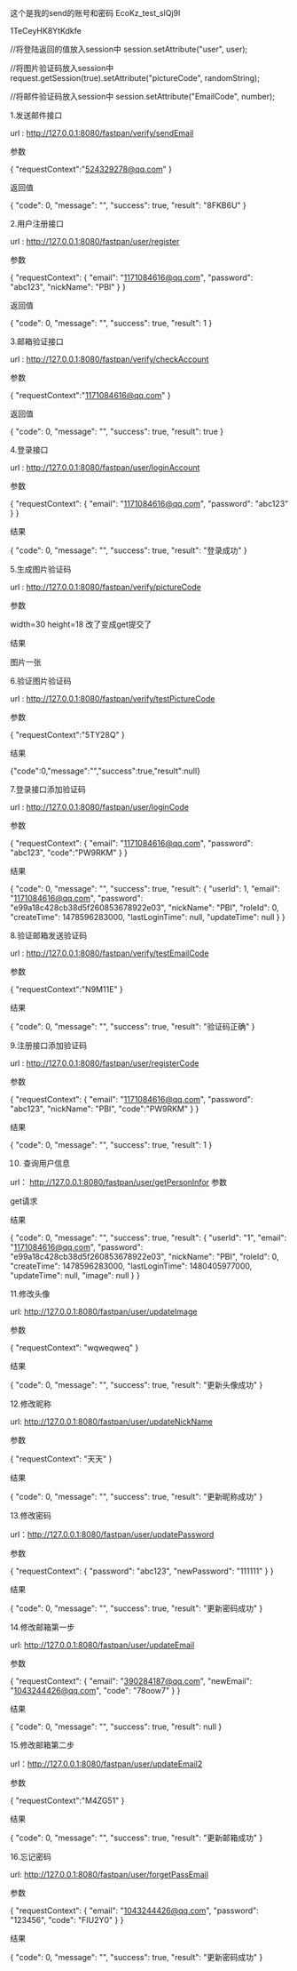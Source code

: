 这个是我的send的账号和密码
EcoKz_test_slQj9I

1TeCeyHK8YtKdkfe

//将登陆返回的值放入session中
session.setAttribute("user", user);

//将图片验证码放入session中
request.getSession(true).setAttribute("pictureCode", randomString);

//将邮件验证码放入session中
session.setAttribute("EmailCode", number);

1.发送邮件接口

url : http://127.0.0.1:8080/fastpan/verify/sendEmail

参数

{
    "requestContext":"524329278@qq.com" 
}

返回值

{
    "code": 0,
    "message": "",
    "success": true,
    "result": "8FKB6U"
}

2.用户注册接口

url : http://127.0.0.1:8080/fastpan/user/register

参数

{
    "requestContext": {
        "email": "1171084616@qq.com",
        "password": "abc123",
        "nickName": "PBI"
    }
}

返回值

{
    "code": 0,
    "message": "",
    "success": true,
    "result": 1
}

3.邮箱验证接口

url : http://127.0.0.1:8080/fastpan/verify/checkAccount

参数

{
    "requestContext":"1171084616@qq.com" 
}

返回值

{
    "code": 0,
    "message": "",
    "success": true,
    "result": true
}

4.登录接口

url : http://127.0.0.1:8080/fastpan/user/loginAccount

参数

{
    "requestContext": {
        "email": "1171084616@qq.com",
        "password": "abc123"
    }
}

结果

{
    "code": 0,
    "message": "",
    "success": true,
    "result": "登录成功"
}

5.生成图片验证码

url : http://127.0.0.1:8080/fastpan/verify/pictureCode

参数


  width=30   height=18 改了变成get提交了


结果

图片一张

6.验证图片验证码

url : http://127.0.0.1:8080/fastpan/verify/testPictureCode

参数

{
    "requestContext":"5TY28Q"
}

结果

{"code":0,"message":"","success":true,"result":null}

7.登录接口添加验证码

url : http://127.0.0.1:8080/fastpan/user/loginCode

参数

{
    "requestContext": {
        "email": "1171084616@qq.com",
        "password": "abc123",
        "code":"PW9RKM"
    }
}

结果

{
    "code": 0,
    "message": "",
    "success": true,
    "result": {
        "userId": 1,
        "email": "1171084616@qq.com",
        "password": "e99a18c428cb38d5f260853678922e03",
        "nickName": "PBI",
        "roleId": 0,
        "createTime": 1478596283000,
        "lastLoginTime": null,
        "updateTime": null
    }
}

8.验证邮箱发送验证码

url : http://127.0.0.1:8080/fastpan/verify/testEmailCode

参数

{
    "requestContext":"N9M11E"
}

结果

{
    "code": 0,
    "message": "",
    "success": true,
    "result": "验证码正确"
}

9.注册接口添加验证码

url : http://127.0.0.1:8080/fastpan/user/registerCode

参数

{
    "requestContext": {
        "email": "1171084616@qq.com",
        "password": "abc123",
        "nickName": "PBI",
        "code":"PW9RKM"
    }
}

结果

{
    "code": 0,
    "message": "",
    "success": true,
    "result": 1
}

10. 查询用户信息

url： http://127.0.0.1:8080/fastpan/user/getPersonInfor
参数

get请求

结果

{
    "code": 0,
    "message": "",
    "success": true,
    "result": {
        "userId": "1",
        "email": "1171084616@qq.com",
        "password": "e99a18c428cb38d5f260853678922e03",
        "nickName": "PBI",
        "roleId": 0,
        "createTime": 1478596283000,
        "lastLoginTime": 1480405977000,
        "updateTime": null,
        "image": null
    }
}

11.修改头像 

url: http://127.0.0.1:8080/fastpan/user/updateImage

参数

{
    "requestContext": "wqweqweq"
}

结果

{
    "code": 0,
    "message": "",
    "success": true,
    "result": "更新头像成功"
}

12.修改昵称

url: http://127.0.0.1:8080/fastpan/user/updateNickName

参数

{
    "requestContext": "天天"
}

结果

{
    "code": 0,
    "message": "",
    "success": true,
    "result": "更新昵称成功"
}

13.修改密码

url：http://127.0.0.1:8080/fastpan/user/updatePassword

参数

{
    "requestContext": {
        "password": "abc123",
        "newPassword": "111111"
    }
}

结果

{
    "code": 0,
    "message": "",
    "success": true,
    "result": "更新密码成功"
}

14.修改邮箱第一步

url: http://127.0.0.1:8080/fastpan/user/updateEmail

参数

{
    "requestContext": {
        "email": "390284187@qq.com",
        "newEmail": "1043244426@qq.com",
        "code": "78oow7"
    }
}

结果

{
    "code": 0,
    "message": "",
    "success": true,
    "result": null
}

15.修改邮箱第二步

url：http://127.0.0.1:8080/fastpan/user/updateEmail2

参数

{
    "requestContext":"M4ZG51" 
}

结果

{
    "code": 0,
    "message": "",
    "success": true,
    "result": "更新邮箱成功"
}

16.忘记密码

url: http://127.0.0.1:8080/fastpan/user/forgetPassEmail

参数

{
    "requestContext": {
        "email": "1043244426@qq.com",
        "password": "123456",
        "code": "FIU2Y0"
    }
}

结果

{
    "code": 0,
    "message": "",
    "success": true,
    "result": "更新密码成功"
}